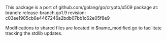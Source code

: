 This package is a port of github.com/golang/go/crypto/x509 package at:
branch: release-branch.go1.9
revision: c03ee1985cb6e4467246a2bdb07bb1c62e05f8e9

Modifications to shared files are located in $name_modified.go to 
facilitate tracking the stdlib updates. 